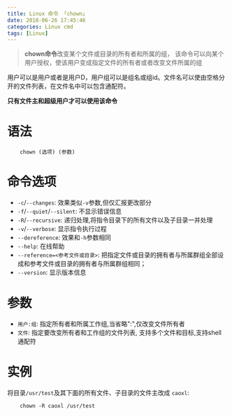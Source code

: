 ```yaml
---
title: Linux 命令 「chown」
date: 2018-06-26 17:45:46
categories: Linux cmd
tags: [Linux]
---
```


> **chown命令**改变某个文件或目录的所有者和所属的组，
该命令可以向某个用户授权，使该用户变成指定文件的所有者或者改变文件所属的组

<!-- more -->

用户可以是用户或者是用户D，用户组可以是组名或组id。文件名可以使由空格分开的文件列表，在文件名中可以包含通配符。

**只有文件主和超级用户才可以使用该命令**

# 语法

```
    chown (选项) (参数)
```

# 命令选项

- `-c`/`--changes`:     效果类似`-v`参数,但仅汇报更改部分
- `-f`/`--quiet`/`--silent`:  不显示错误信息
- `-R`/`--recursive`:   递归处理,将指令目录下的所有文件以及子目录一并处理
- `-v`/`--verbose`:     显示指令执行过程
- `--dereference`:    效果和`-h`参数相同
- `--help`:   在线帮助
- `--reference=<参考文件或目录>`:  把指定文件或目录的拥有者与所属群组全部设成和参考文件或目录的拥有者与所属群组相同；
- `--version`:  显示版本信息

# 参数

- `用户:组`:   指定所有者和所属工作组,当省略":",仅改变文件所有者
- `文件`:      指定要改变所有者和工作组的文件列表, 支持多个文件和目标,支持shell通配符

# 实例

将目录`/usr/test`及其下面的所有文件、子目录的文件主改成 `caoxl`:

```
    chown -R caoxl /usr/test
```